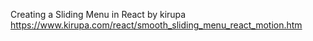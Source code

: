 
Creating a Sliding Menu in React by kirupa
https://www.kirupa.com/react/smooth_sliding_menu_react_motion.htm

